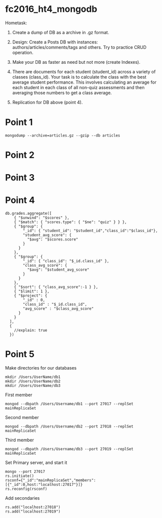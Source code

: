 # fc2016_ht4_mongodb
Hometask: 

1) Create a dump of DB as a archive in .gz format.

2) Design: Create a Posts DB with instances: authors/articles/comments/tags and others. Try to practice CRUD operation.

3) Make your DB as faster as need but not more (create Indexes).

4) There are documents for each student (student_id) across a variety of classes (class_id). Your task is to calculate the class with the best average student performance. This involves calculating an average for each student in each class of all non-quiz assessments and then averaging those numbers to get a class average.

5) Replication for DB above (point 4).

# Point 1
```
mongodump --archive=articles.gz --gzip --db articles
```
# Point 2

# Point 3

# Point 4

```
db.grades.aggregate([  
    { "$unwind": "$scores" },
    { "$match": { "scores.type": { "$ne": "quiz" } } },
    { "$group": {
        "_id": { "student_id": "$student_id","class_id":"$class_id"},        
        "student_avg_score": {
          "$avg": "$scores.score"
        }
      }
    },
    { "$group": {
        "_id": { "class_id": "$_id.class_id" },
        "class_avg_score": {
          "$avg": "$student_avg_score"          
        }
      }
    },
    { "$sort": { "class_avg_score":-1 } }, 
    { "$limit": 1 },
    { "$project": {
        "_id" : 0,
        "class_id" : "$_id.class_id",
        "avg_score" : "$class_avg_score"
      } 
    }
  ],
  {
    //explain: true
  })
```

# Point 5

Make directories for our databases
```
mkdir /Users/UserName/db1
mkdir /Users/UserName/db2
mkdir /Users/UserName/db3
```

First member
```
mongod --dbpath /Users/Username/db1 --port 27017 --replSet mainReplicaSet
```
Second member
```
mongod --dbpath /Users/Username/db2 --port 27018 --replSet mainReplicaSet
```
Third member
```
mongod --dbpath /Users/Username/db3 --port 27019 --replSet mainReplicaSet
```

Set Primary server, and start it
```
mongo --port 27017
rs.initiate()
rsconf={"_id":"mainReplicaSet","members":[{"_id":0,host:"localhost:27017"}]}
rs.reconfig(rsconf)
```

Add secondaries
```
rs.add("localhost:27018")
rs.add("localhost:27019")
```
